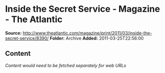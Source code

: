 # Inside the Secret Service - Magazine - The Atlantic

**Source:** http://www.theatlantic.com/magazine/print/2011/03/inside-the-secret-service/8390/
**Folder:** Archive
**Added:** 2011-03-25T22:56:00




## Content
*Content would need to be fetched separately for web URLs*
